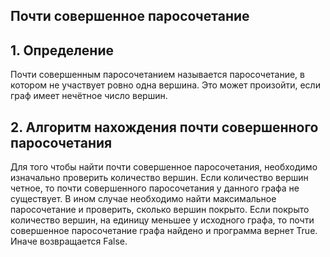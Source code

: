 ## Почти совершенное паросочетание

## 1. Определение
Почти совершенным паросочетанием называется паросочетание, в котором не участвует ровно одна вершина. Это может произойти, если граф имеет нечётное число вершин.

## 2. Алгоритм нахождения почти совершенного паросочетания

Для того чтобы найти почти совершенное паросочетания, необходимо изначально проверить количество вершин. Если количество вершин четное, то почти совершенного паросочетания у данного графа не существует. В ином случае необходимо найти максимальное паросочетание и проверить, сколько вершин покрыто. Если покрыто количество вершин, на единицу меньшее у исходного графа, то почти совершенное паросочетание графа найдено и программа вернет True. Иначе возвращается False.
